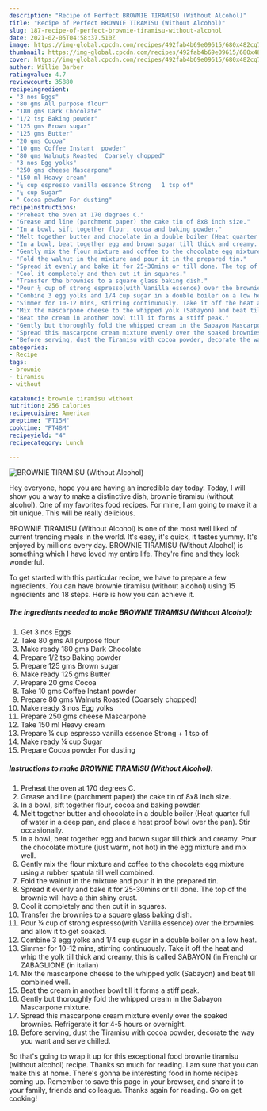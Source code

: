 ```yaml
---
description: "Recipe of Perfect BROWNIE TIRAMISU (Without Alcohol)"
title: "Recipe of Perfect BROWNIE TIRAMISU (Without Alcohol)"
slug: 187-recipe-of-perfect-brownie-tiramisu-without-alcohol
date: 2021-02-05T04:58:37.510Z
image: https://img-global.cpcdn.com/recipes/492fab4b69e09615/680x482cq70/brownie-tiramisu-without-alcohol-recipe-main-photo.jpg
thumbnail: https://img-global.cpcdn.com/recipes/492fab4b69e09615/680x482cq70/brownie-tiramisu-without-alcohol-recipe-main-photo.jpg
cover: https://img-global.cpcdn.com/recipes/492fab4b69e09615/680x482cq70/brownie-tiramisu-without-alcohol-recipe-main-photo.jpg
author: Willie Barber
ratingvalue: 4.7
reviewcount: 35880
recipeingredient:
- "3 nos Eggs"
- "80 gms All purpose flour"
- "180 gms Dark Chocolate"
- "1/2 tsp Baking powder"
- "125 gms Brown sugar"
- "125 gms Butter"
- "20 gms Cocoa"
- "10 gms Coffee Instant  powder"
- "80 gms Walnuts Roasted  Coarsely chopped"
- "3 nos Egg yolks"
- "250 gms cheese Mascarpone"
- "150 ml Heavy cream"
- "¼ cup espresso vanilla essence Strong   1 tsp of"
- "¼ cup Sugar"
- " Cocoa powder For dusting"
recipeinstructions:
- "Preheat the oven at 170 degrees C."
- "Grease and line (parchment paper) the cake tin of 8x8 inch size."
- "In a bowl, sift together flour, cocoa and baking powder."
- "Melt together butter and chocolate in a double boiler (Heat quarter full of water in a deep pan, and place a heat proof bowl over the pan). Stir occasionally."
- "In a bowl, beat together egg and brown sugar till thick and creamy. Pour the chocolate mixture (just warm, not hot) in the egg mixture and mix well."
- "Gently mix the flour mixture and coffee to the chocolate egg mixture using a rubber spatula till well combined."
- "Fold the walnut in the mixture and pour it in the prepared tin."
- "Spread it evenly and bake it for 25-30mins or till done. The top of the brownie will have a thin shiny crust."
- "Cool it completely and then cut it in squares."
- "Transfer the brownies to a square glass baking dish."
- "Pour ¼ cup of strong espresso(with Vanilla essence) over the brownies and allow it to get soaked."
- "Combine 3 egg yolks and 1/4 cup sugar in a double boiler on a low heat."
- "Simmer for 10-12 mins, stirring continuously. Take it off the heat and whip the yolk till thick and creamy, this is called SABAYON (in French) or ZABAGLIONE (in italian)"
- "Mix the mascarpone cheese to the whipped yolk (Sabayon) and beat till combined well."
- "Beat the cream in another bowl till it forms a stiff peak."
- "Gently but thoroughly fold the whipped cream in the Sabayon Mascarpone mixture."
- "Spread this mascarpone cream mixture evenly over the soaked brownies. Refrigerate it for 4-5 hours or overnight."
- "Before serving, dust the Tiramisu with cocoa powder, decorate the way you want and serve chilled."
categories:
- Recipe
tags:
- brownie
- tiramisu
- without

katakunci: brownie tiramisu without 
nutrition: 256 calories
recipecuisine: American
preptime: "PT15M"
cooktime: "PT48M"
recipeyield: "4"
recipecategory: Lunch

---
```



![BROWNIE TIRAMISU (Without Alcohol)](https://img-global.cpcdn.com/recipes/492fab4b69e09615/680x482cq70/brownie-tiramisu-without-alcohol-recipe-main-photo.jpg)

Hey everyone, hope you are having an incredible day today. Today, I will show you a way to make a distinctive dish, brownie tiramisu (without alcohol). One of my favorites food recipes. For mine, I am going to make it a bit unique. This will be really delicious.



BROWNIE TIRAMISU (Without Alcohol) is one of the most well liked of current trending meals in the world. It's easy, it's quick, it tastes yummy. It's enjoyed by millions every day. BROWNIE TIRAMISU (Without Alcohol) is something which I have loved my entire life. They're fine and they look wonderful.


To get started with this particular recipe, we have to prepare a few ingredients. You can have brownie tiramisu (without alcohol) using 15 ingredients and 18 steps. Here is how you can achieve it.

<!--inarticleads1-->

##### The ingredients needed to make BROWNIE TIRAMISU (Without Alcohol):

1. Get 3 nos Eggs
1. Take 80 gms All purpose flour
1. Make ready 180 gms Dark Chocolate
1. Prepare 1/2 tsp Baking powder
1. Prepare 125 gms Brown sugar
1. Make ready 125 gms Butter
1. Prepare 20 gms Cocoa
1. Take 10 gms Coffee Instant  powder
1. Prepare 80 gms Walnuts Roasted  (Coarsely chopped)
1. Make ready 3 nos Egg yolks
1. Prepare 250 gms cheese Mascarpone
1. Take 150 ml Heavy cream
1. Prepare ¼ cup espresso vanilla essence Strong  + 1 tsp of
1. Make ready ¼ cup Sugar
1. Prepare  Cocoa powder For dusting




<!--inarticleads2-->

##### Instructions to make BROWNIE TIRAMISU (Without Alcohol):

1. Preheat the oven at 170 degrees C.
1. Grease and line (parchment paper) the cake tin of 8x8 inch size.
1. In a bowl, sift together flour, cocoa and baking powder.
1. Melt together butter and chocolate in a double boiler (Heat quarter full of water in a deep pan, and place a heat proof bowl over the pan). Stir occasionally.
1. In a bowl, beat together egg and brown sugar till thick and creamy. Pour the chocolate mixture (just warm, not hot) in the egg mixture and mix well.
1. Gently mix the flour mixture and coffee to the chocolate egg mixture using a rubber spatula till well combined.
1. Fold the walnut in the mixture and pour it in the prepared tin.
1. Spread it evenly and bake it for 25-30mins or till done. The top of the brownie will have a thin shiny crust.
1. Cool it completely and then cut it in squares.
1. Transfer the brownies to a square glass baking dish.
1. Pour ¼ cup of strong espresso(with Vanilla essence) over the brownies and allow it to get soaked.
1. Combine 3 egg yolks and 1/4 cup sugar in a double boiler on a low heat.
1. Simmer for 10-12 mins, stirring continuously. Take it off the heat and whip the yolk till thick and creamy, this is called SABAYON (in French) or ZABAGLIONE (in italian)
1. Mix the mascarpone cheese to the whipped yolk (Sabayon) and beat till combined well.
1. Beat the cream in another bowl till it forms a stiff peak.
1. Gently but thoroughly fold the whipped cream in the Sabayon Mascarpone mixture.
1. Spread this mascarpone cream mixture evenly over the soaked brownies. Refrigerate it for 4-5 hours or overnight.
1. Before serving, dust the Tiramisu with cocoa powder, decorate the way you want and serve chilled.




So that's going to wrap it up for this exceptional food brownie tiramisu (without alcohol) recipe. Thanks so much for reading. I am sure that you can make this at home. There's gonna be interesting food in home recipes coming up. Remember to save this page in your browser, and share it to your family, friends and colleague. Thanks again for reading. Go on get cooking!
